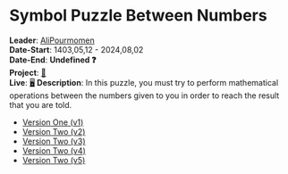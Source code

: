 # Symbol Puzzle Between Numbers
**Leader**: [AliPourmomen](https://pythonostad.ir/teacher/alipourmomen/)<br>
**Date-Start**: 1403,05,12 - 2024,08,02<br>
**Date-End**: **Undefined ❓**<br>
**Project**: [🎲](https://github.com/amirhossein-github/teacher-khateri/blob/main/side-projects/puzzle1/version/v5/README.md)<br>
**Live**: [🖥️](https://amirhossein-github.github.io/teacher-khateri/side-projects/puzzle1/version/v5/index.html)
**Description**: In this puzzle, you must try to perform mathematical operations between the numbers given to you in order to reach the result that you are told.

- [Version One (v1)](https://github.com/amirhossein-github/teacher-khateri/blob/main/side-projects/puzzle1/version/v1/README.md)
- [Version Two (v2)](https://github.com/amirhossein-github/teacher-khateri/blob/main/side-projects/puzzle1/version/v2/README.md)
- [Version Two (v3)](https://github.com/amirhossein-github/teacher-khateri/blob/main/side-projects/puzzle1/version/v3/README.md)
- [Version Two (v4)](https://github.com/amirhossein-github/teacher-khateri/blob/main/side-projects/puzzle1/version/v4/README.md)
- [Version Two (v5)](https://github.com/amirhossein-github/teacher-khateri/blob/main/side-projects/puzzle1/version/v5/README.md)